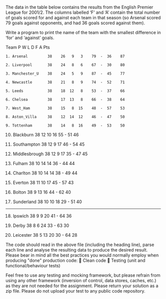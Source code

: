 The data in the table below contains the results from the English Premier League 
for 2001/2. The columns labelled ‘F’ and ‘A’ contain the total number of goals 
scored for and against each team in that season (so Arsenal scored 79 goals 
against opponents, and had 36 goals scored against them). 

Write a program to print the name of the team with the smallest difference in 
‘for’ and ‘against’ goals.

Team            P     W    L   D    F      A     Pts

    1. Arsenal         38    26   9   3    79  -  36    87

    2. Liverpool       38    24   8   6    67  -  30    80

    3. Manchester_U    38    24   5   9    87  -  45    77

    4. Newcastle       38    21   8   9    74  -  52    71

    5. Leeds           38    18  12   8    53  -  37    66

    6. Chelsea         38    17  13   8    66  -  38    64

    7. West_Ham        38    15   8  15    48  -  57    53

    8. Aston_Villa     38    12  14  12    46  -  47    50

    9. Tottenham       38    14   8  16    49  -  53    50

   10. Blackburn       38    12  10  16    55  -  51    46

   11. Southampton     38    12   9  17    46  -  54    45

   12. Middlesbrough   38    12   9  17    35  -  47    45

   13. Fulham          38    10  14  14    36  -  44    44

   14. Charlton        38    10  14  14    38  -  49    44

   15. Everton         38    11  10  17    45  -  57    43

   16. Bolton          38     9  13  16    44  -  62    40

   17. Sunderland      38    10  10  18    29  -  51    40

   -------------------------------------------------------

   18. Ipswich         38     9   9  20    41  -  64    36

   19. Derby           38     8   6  24    33  -  63    30

   20. Leicester       38     5  13  20    30  -  64    28
   
The code should read in the above file (including the heading line), parse each 
line and analyse the resulting data to produce the desired result.
Please bear in mind all the best practices you would normally employ when 
producing "done" production code: 
 Clean code 
 Testing (unit and functional/behaviour tests) 
   
Feel free to use any testing and mocking framework, but please refrain from 
using any other framework (inversion of control, data stores, caches, etc.) as they 
are not needed for the assignment. 
Please return your solution as a zip file. 
Please do not upload your test to any public code repository.